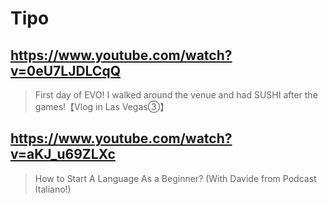 # Tipo

## https://www.youtube.com/watch?v=0eU7LJDLCqQ 

> First day of EVO! I walked around the venue and had SUSHI after the games!【Vlog in Las Vegas③】 

## https://www.youtube.com/watch?v=aKJ_u69ZLXc

> How to Start A Language As a Beginner? (With Davide from Podcast Italiano!) 
